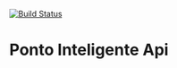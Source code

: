 [![Build Status](https://travis-ci.org/ojuniorbezerra/PontoInteligenteApi.svg?branch=master)](https://travis-ci.org/ojuniorbezerra/PontoInteligenteApi)
# Ponto Inteligente Api